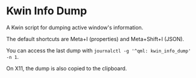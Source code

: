 # Kwin Info Dump
A Kwin script for dumping active window's information.

The default shortcuts are Meta+I (properties) and Meta+Shift+I (JSON).

You can access the last dump with `journalctl -g '^qml: kwin_info_dump' -n 1`.

On X11, the dump is also copied to the clipboard.
